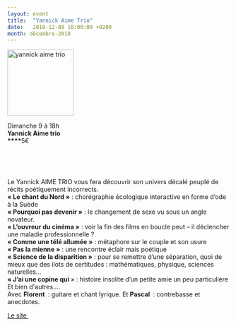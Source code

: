 ```yaml
---
layout: event
title:  "Yannick Aime Trio"
date:   2018-12-09 18:00:00 +0200
month: décembre-2018
---
```

**<span style="font-weight:400;"><img class=" size-thumbnail wp-image-5482 alignleft" src="http://localhost/wpagendarts/wp-content/uploads/2018/10/yannick-aime-trio2.jpg?w=150" alt="yannick aime trio" width="150" height="150" srcset="http://localhost/wpagendarts/wp-content/uploads/2018/10/yannick-aime-trio2.jpg 600w, http://localhost/wpagendarts/wp-content/uploads/2018/10/yannick-aime-trio2-300x300.jpg 300w, http://localhost/wpagendarts/wp-content/uploads/2018/10/yannick-aime-trio2-150x150.jpg 150w" sizes="(max-width: 150px) 100vw, 150px" /></span>**

**<span style="font-weight:400;">Dimanche 9 à 18h<br /> </span>****Yannick Aime trio****<span style="font-weight:400;"><br /> </span>****<span style="font-weight:400;">5€</span>**

&nbsp;

&nbsp;

<span style="font-weight:400;">Le Yannick AIME TRIO vous fera découvrir son univers décalé peuplé de récits poétiquement incorrects.<br /> </span>**« Le chant du Nord »** <span style="font-weight:400;">: chorégraphie écologique interactive en forme d’ode à la Suède<br /> </span>**« Pourquoi pas devenir »** <span style="font-weight:400;">: le changement de sexe vu sous un angle novateur.<br /> </span>**« L’ouvreur du cinéma »** <span style="font-weight:400;">: voir la fin des films en boucle peut – il déclencher une maladie professionnelle ?<br /> </span>**« Comme une télé allumée »** <span style="font-weight:400;">: métaphore sur le couple et son usure<br /> </span>**« Pas la mienne »** <span style="font-weight:400;">: une rencontre éclair mais poétique<br /> </span>**« Science de la disparition »** <span style="font-weight:400;">: pour se remettre d’une séparation, quoi de mieux que des ilots de certitudes : mathématiques, physique, sciences naturelles…<br /> </span>**« J’ai une copine qui** <span style="font-weight:400;">» : histoire insolite d’un petite amie un peu particulière<br /> </span><span style="font-weight:400;">Et bien d'autres....<br /> </span><span style="font-weight:400;">Avec <strong>Florent </strong> : guitare et chant lyrique. </span><span style="font-weight:400;">Et <strong>Pascal </strong> : contrebasse et anecdotes.</span>

[Le site ](http://yannickaimetrio.com)

&nbsp;